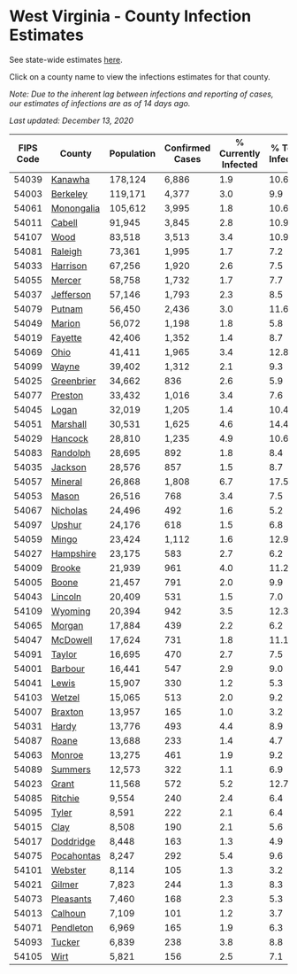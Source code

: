 # West Virginia - County Infection Estimates

See state-wide estimates [here](/infections/us-wv).

Click on a county name to view the infections estimates for that county.

*Note: Due to the inherent lag between infections and reporting of cases, our estimates of infections are as of 14 days ago.*

*Last updated: December 13, 2020*

|   FIPS Code |                   County |   Population |   Confirmed Cases |   % Currently Infected |   % Total Infected |
|-------------|--------------------------|--------------|-------------------|------------------------|--------------------|
|       54039 |       [Kanawha](kanawha) |      178,124 |             6,886 |                    1.9 |               10.6 |
|       54003 |     [Berkeley](berkeley) |      119,171 |             4,377 |                    3.0 |                9.9 |
|       54061 | [Monongalia](monongalia) |      105,612 |             3,995 |                    1.8 |               10.6 |
|       54011 |         [Cabell](cabell) |       91,945 |             3,845 |                    2.8 |               10.9 |
|       54107 |             [Wood](wood) |       83,518 |             3,513 |                    3.4 |               10.9 |
|       54081 |       [Raleigh](raleigh) |       73,361 |             1,995 |                    1.7 |                7.2 |
|       54033 |     [Harrison](harrison) |       67,256 |             1,920 |                    2.6 |                7.5 |
|       54055 |         [Mercer](mercer) |       58,758 |             1,732 |                    1.7 |                7.7 |
|       54037 |   [Jefferson](jefferson) |       57,146 |             1,793 |                    2.3 |                8.5 |
|       54079 |         [Putnam](putnam) |       56,450 |             2,436 |                    3.0 |               11.6 |
|       54049 |         [Marion](marion) |       56,072 |             1,198 |                    1.8 |                5.8 |
|       54019 |       [Fayette](fayette) |       42,406 |             1,352 |                    1.4 |                8.7 |
|       54069 |             [Ohio](ohio) |       41,411 |             1,965 |                    3.4 |               12.8 |
|       54099 |           [Wayne](wayne) |       39,402 |             1,312 |                    2.1 |                9.3 |
|       54025 | [Greenbrier](greenbrier) |       34,662 |               836 |                    2.6 |                5.9 |
|       54077 |       [Preston](preston) |       33,432 |             1,016 |                    3.4 |                7.6 |
|       54045 |           [Logan](logan) |       32,019 |             1,205 |                    1.4 |               10.4 |
|       54051 |     [Marshall](marshall) |       30,531 |             1,625 |                    4.6 |               14.4 |
|       54029 |       [Hancock](hancock) |       28,810 |             1,235 |                    4.9 |               10.6 |
|       54083 |     [Randolph](randolph) |       28,695 |               892 |                    1.8 |                8.4 |
|       54035 |       [Jackson](jackson) |       28,576 |               857 |                    1.5 |                8.7 |
|       54057 |       [Mineral](mineral) |       26,868 |             1,808 |                    6.7 |               17.5 |
|       54053 |           [Mason](mason) |       26,516 |               768 |                    3.4 |                7.5 |
|       54067 |     [Nicholas](nicholas) |       24,496 |               492 |                    1.6 |                5.2 |
|       54097 |         [Upshur](upshur) |       24,176 |               618 |                    1.5 |                6.8 |
|       54059 |           [Mingo](mingo) |       23,424 |             1,112 |                    1.6 |               12.9 |
|       54027 |   [Hampshire](hampshire) |       23,175 |               583 |                    2.7 |                6.2 |
|       54009 |         [Brooke](brooke) |       21,939 |               961 |                    4.0 |               11.2 |
|       54005 |           [Boone](boone) |       21,457 |               791 |                    2.0 |                9.9 |
|       54043 |       [Lincoln](lincoln) |       20,409 |               531 |                    1.5 |                7.0 |
|       54109 |       [Wyoming](wyoming) |       20,394 |               942 |                    3.5 |               12.3 |
|       54065 |         [Morgan](morgan) |       17,884 |               439 |                    2.2 |                6.2 |
|       54047 |     [McDowell](mcdowell) |       17,624 |               731 |                    1.8 |               11.1 |
|       54091 |         [Taylor](taylor) |       16,695 |               470 |                    2.7 |                7.5 |
|       54001 |       [Barbour](barbour) |       16,441 |               547 |                    2.9 |                9.0 |
|       54041 |           [Lewis](lewis) |       15,907 |               330 |                    1.2 |                5.3 |
|       54103 |         [Wetzel](wetzel) |       15,065 |               513 |                    2.0 |                9.2 |
|       54007 |       [Braxton](braxton) |       13,957 |               165 |                    1.0 |                3.2 |
|       54031 |           [Hardy](hardy) |       13,776 |               493 |                    4.4 |                8.9 |
|       54087 |           [Roane](roane) |       13,688 |               233 |                    1.4 |                4.7 |
|       54063 |         [Monroe](monroe) |       13,275 |               461 |                    1.9 |                9.2 |
|       54089 |       [Summers](summers) |       12,573 |               322 |                    1.1 |                6.9 |
|       54023 |           [Grant](grant) |       11,568 |               572 |                    5.2 |               12.7 |
|       54085 |       [Ritchie](ritchie) |        9,554 |               240 |                    2.4 |                6.4 |
|       54095 |           [Tyler](tyler) |        8,591 |               222 |                    2.1 |                6.4 |
|       54015 |             [Clay](clay) |        8,508 |               190 |                    2.1 |                5.6 |
|       54017 |   [Doddridge](doddridge) |        8,448 |               163 |                    1.3 |                4.9 |
|       54075 | [Pocahontas](pocahontas) |        8,247 |               292 |                    5.4 |                9.6 |
|       54101 |       [Webster](webster) |        8,114 |               105 |                    1.3 |                3.2 |
|       54021 |         [Gilmer](gilmer) |        7,823 |               244 |                    1.3 |                8.3 |
|       54073 |   [Pleasants](pleasants) |        7,460 |               168 |                    2.3 |                5.3 |
|       54013 |       [Calhoun](calhoun) |        7,109 |               101 |                    1.2 |                3.7 |
|       54071 |   [Pendleton](pendleton) |        6,969 |               165 |                    1.9 |                6.3 |
|       54093 |         [Tucker](tucker) |        6,839 |               238 |                    3.8 |                8.8 |
|       54105 |             [Wirt](wirt) |        5,821 |               156 |                    2.5 |                7.1 |